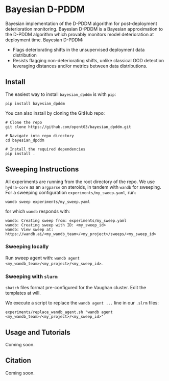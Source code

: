 # Bayesian D-PDDM

Bayesian implementation of the D-PDDM algorithm for post-deployment deterioration monitoring. Bayesian D-PDDM is a Bayesian approximation to the D-PDDM algorithm which provably monitors model deterioration at deployment time. Bayesian D-PDDM:

- Flags deteriorating shifts in the unsupervised deployment data distribution
- Resists flagging non-deteriorating shifts, unlike classical OOD detection leveraging distances and/or metrics between data distributions. 

## Install

The easiest way to install ``bayesian_dpddm`` is with ``pip``:

``pip install bayesian_dpddm``

You can also install by cloning the GitHub repo:

```
# Clone the repo
git clone https://github.com/opent03/bayesian_dpddm.git

# Navigate into repo directory 
cd bayesian_dpddm

# Install the required dependencies
pip install .
```

## Sweeping Instructions

All experiments are running from the root directory of the repo. We use ``hydra-core`` as an ``argparse`` on steroids, in tandem with ``wandb`` for sweeping. For a sweeping configuration ``experiments/my_sweep.yaml``, run:

```
wandb sweep experiments/my_sweep.yaml
```

for which ``wandb`` responds with:

```
wandb: Creating sweep from: experiments/my_sweep.yaml
wandb: Creating sweep with ID: <my_sweep_id>
wandb: View sweep at: https://wandb.ai/<my_wandb_team>/<my_project>/sweeps/<my_sweep_id>
```

### Sweeping locally
Run sweep agent with: ``wandb agent <my_wandb_team>/<my_project>/<my_sweep_id>``.

### Sweeping with ``slurm``

``sbatch`` files format pre-configured for the Vaughan cluster. Edit the templates at will. 

We execute a script to replace the ``wandb agent ...`` line in our ``.slrm`` files:

```
experiments/replace_wandb_agent.sh "wandb agent <my_wandb_team>/<my_project>/<my_sweep_id>"
```







## Usage and Tutorials

Coming soon.

## Citation

Coming soon.



